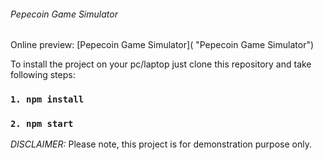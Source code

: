###### Pepecoin Game Simulator

Online preview: [Pepecoin Game Simulator]( "Pepecoin Game Simulator")

To install the project on your pc/laptop just clone this repository and take following steps:

### `1. npm install`

### `2. npm start`

_DISCLAIMER:_
Please note, this project is for demonstration purpose only.

